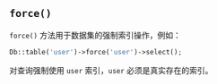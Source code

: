 ## `force()`

`force()` 方法用于数据集的强制索引操作，例如：

``` php
Db::table('user')->force('user')->select();
```

对查询强制使用 `user` 索引，`user` 必须是真实存在的索引。
